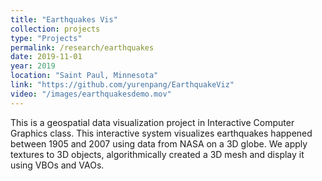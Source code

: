 ```yaml
---
title: "Earthquakes Vis"
collection: projects
type: "Projects"
permalink: /research/earthquakes
date: 2019-11-01
year: 2019
location: "Saint Paul, Minnesota"
link: "https://github.com/yurenpang/EarthquakeViz"
video: "/images/earthquakesdemo.mov"
---
```


This is a geospatial data visualization project in Interactive Computer Graphics class. This interactive system visualizes earthquakes happened between 1905 and 2007 using data from NASA on a 3D globe. We apply textures to 3D objects, algorithmically created a 3D mesh and display it using VBOs and VAOs.
